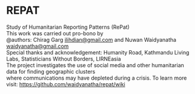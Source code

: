 # REPAT
Study of Humanitarian Reporting Patterns (RePat)<br />
This work was carried out pro-bono by<br />
@authors: Chirag Garg <ilihdian@gmail.com> and Nuwan Waidyanatha <waidyanatha@gmail.com><br />
Special thanks and acknowledgement: Humanity Road, Kathmandu Living Labs, Statisticians Without Borders, LIRNEasia<br />
The project investigates the use of social media and other humanitarian data for finding geographic clusters<br /> 
where communications may have depleted during a crisis. To learn more visit: https://github.com/waidyanatha/repat/wiki <br />
